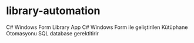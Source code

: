 # library-automation
C# Windows Form Library App
C# Windows Form ile geliştirilen Kütüphane Otomasyonu 
SQL database gerektitirir

